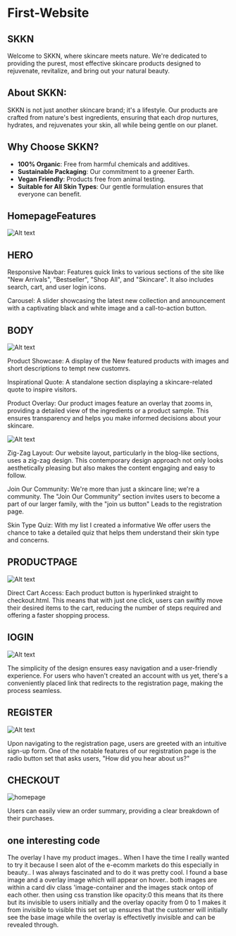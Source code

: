 # First-Website
## SKKN
Welcome to SKKN, where skincare meets nature. We're dedicated to providing the purest, most effective skincare products designed to rejuvenate, revitalize, and bring out your natural beauty.

## About SKKN:

SKKN is not just another skincare brand; it's a lifestyle. Our products are crafted from nature's best ingredients, ensuring that each drop nurtures, hydrates, and rejuvenates your skin, all while being gentle on our planet.

## Why Choose SKKN?

- **100% Organic**: Free from harmful chemicals and additives.
- **Sustainable Packaging**: Our commitment to a greener Earth.
- **Vegan Friendly**: Products free from animal testing.
- **Suitable for All Skin Types**: Our gentle formulation ensures that everyone can benefit.

## HomepageFeatures

![Alt text](images/readme1.PNG)


## HERO

Responsive Navbar: Features quick links to various sections of the site like "New Arrivals", "Bestseller", "Shop All", and "Skincare". It also includes search, cart, and user login icons.

Carousel: A slider showcasing the latest new collection and announcement with a captivating black and white image and a call-to-action button.

## BODY

![Alt text](images/readme2.PNG) 

Product Showcase: A display of the New featured products with images and short descriptions to tempt new customrs.

Inspirational Quote: A standalone section displaying a skincare-related quote to inspire visitors.

Product Overlay: Our product images feature an overlay that zooms in, providing a detailed view of the ingredients or a product sample. This ensures transparency and helps you make informed decisions about your skincare.

![Alt text](images/readme3.png) 

 Zig-Zag Layout: Our website layout, particularly in the blog-like sections, uses a zig-zag design. This contemporary design approach not only looks aesthetically pleasing but also makes the content engaging and easy to follow.

Join Our Community: We're more than just a skincare line; we're a community. The "Join Our Community" section invites users to become a part of our larger family, with the "join us button" Leads to the registration page.

Skin Type Quiz: With my list I created a informative We offer users the chance to take a detailed quiz that helps them understand their skin type and concerns. 

## PRODUCTPAGE

![Alt text](images/readme4.PNG)

Direct Cart Access: Each product button is hyperlinked straight to checkout.html. This means that with just one click, users can swiftly move their desired items to the cart, reducing the number of steps required and offering a faster shopping process.

## lOGIN 

![Alt text](images/readme5.PNG)

 The simplicity of the design ensures easy navigation and a user-friendly experience. For users who haven't created an account with us yet, there's a conveniently placed link that redirects to the registration page, making the process seamless.

## REGISTER

![Alt text](images/readme6.PNG)

Upon navigating to the registration page, users are greeted with an intuitive sign-up form. One of the notable features of our registration page is the radio button set that asks users, "How did you hear about us?"

## CHECKOUT

![homepage](images/readme7.PNG)

Users can easily view an order summary, providing a clear breakdown of their purchases. 



## one interesting code

The overlay I have my product images.. When I have the time I really wanted to try it because I seen alot of the 
e-ecomm markets do this especially in beauty.. I was always fascinated and to do it was pretty cool.
I found a base image and a overlay image which will appear on hover.. both images are within a card div class 'image-container
and the images stack ontop of each other. then using css transtion like opacity:0 this means that its there but its invisible to users initially 
and the overlay opacity from 0 to 1 makes it from invisible to visible
this set set up ensures that the customer will initially see the base image while the overlay is effectivetly 
invisible and can be revealed through.





